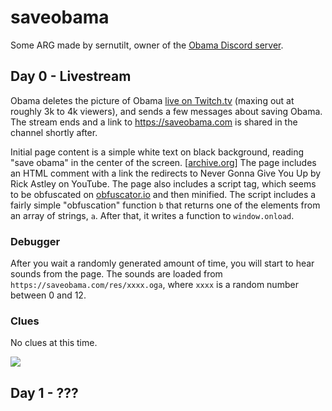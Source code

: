 # saveobama
Some ARG made by sernutilt, owner of the [Obama Discord server](https://discord.gg/obama).

## Day 0 - Livestream
Obama deletes the picture of Obama [live on Twitch.tv](https://www.twitch.tv/videos/853336110) (maxing out at roughly 3k to 4k viewers), and sends a few messages about saving Obama. The stream ends and a link to https://saveobama.com is shared in the channel shortly after.

Initial page content is a simple white text on black background, reading "save obama" in the center of the screen. [[archive.org](https://web.archive.org/web/20201229014534/https://saveobama.com/)] The page includes an HTML comment with a link the redirects to Never Gonna Give You Up by Rick Astley on YouTube. The page also includes a script tag, which seems to be obfuscated on [obfuscator.io](https://obfuscator.io) and then minified. The script includes a fairly simple "obfuscation" function `b` that returns one of the elements from an array of strings, `a`. After that, it writes a function to `window.onload`.

### Debugger

After you wait a randomly generated amount of time, you will start to hear sounds from the page. The sounds are loaded from `https://saveobama.com/res/xxxx.oga`, where `xxxx` is a random number between 0 and 12.

### Clues
No clues at this time.

![](https://ramranchreally.rocks/i/o2642t2b.png)

## Day 1 - ???
